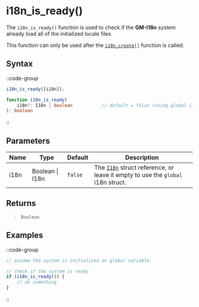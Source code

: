 # i18n_is_ready()

The `i18n_is_ready()` function is used to check if the **GM-I18n** system already load all of the initialized locale files.

This function can only be used after the [`i18n_create()`](/v1/api-reference/functions/i18n-create) function is called.

## Syntax

::code-group
```js [Usage]
i18n_is_ready([i18n]);
```

```ts [Signature]
function i18n_is_ready(
    i18n?: I18n | boolean           // default = false (using global i18n struct)
): boolean
```
::

## Parameters

| Name        | Type              | Default      | Description |
|-------------|-------------------|--------------|-------------|
| i18n        | Boolean \| I18n | `false`      | The [`I18n`](/v1/api-reference/functions/i18n-create) struct reference, or leave it empty to use the `global` i18n struct. |

## Returns

> `Boolean`

## Examples

::code-group
```js [Create Event]
// assume the system is initialized on global variable
```

```js [Step Event]
// check if the system is ready
if (i18n_is_ready()) {
    // do something
}
```
::
